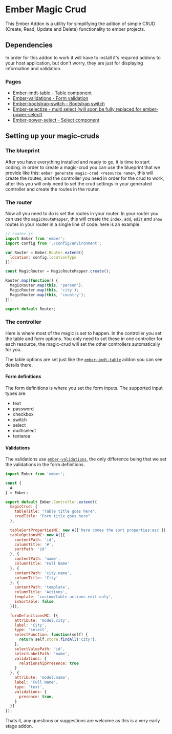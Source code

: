 # Ember Magic Crud
This Ember Addon is a utility for simplifying the adition of simple CRUD (Create, Read, Update and Delete) functionality to ember projects.

## Dependencies
In order for this addon to work it will have to install it's required addons to your host application, but don't worry, they are just for displaying information and validation.

### Pages
* [Ember-imdt-table - Table component](https://www.npmjs.com/package/ember-imdt-table)
* [Ember-validations - Form validation](https://github.com/dockyard/ember-validations)
* [Ember-bootstrap-switch - Bootstrap switch](https://github.com/Panman8201/ember-bootstrap-switch)
* [Ember-selectize - multi select (will soon be fully replaced for ember-power-select)](https://github.com/miguelcobain/ember-cli-selectize)
* [Ember-power-select - Select component](https://github.com/cibernox/ember-power-select)

## Setting up your magic-cruds

### The blueprint
After you have everything installed and ready to go, it is time to start coding.
in order to create a magic-crud you can use the blueprint that we provide like this: `ember generate magic-crud <resource name>`, this will create the routes, and the controller you need in order for the crud to work, after this you will only need
to set the crud settings in your generated controller and create the routes in the router.

### The router
Now all you need to do is set the routes in your router. In your router you can use the `magicRouteMapper`, this will create the `index`, `add`, `edit` and `show` routes in your router in a single line of code. here is an example.

```javascript
// router.js
import Ember from 'ember';
import config from './config/environment';

var Router = Ember.Router.extend({
  location: config.locationType
});

const MagicRouter = MagicRouteMapper.create();

Router.map(function() {
  MagicRouter.map(this, 'person');
  MagicRouter.map(this, 'city');
  MagicRouter.map(this, 'country');
});

export default Router;
```

### The controller
Here is where most of the magic is set to happen. In the controller you set the table and form options. You only need to set these in one controller for each resource, the magic-crud will set the other controllers automatically for you.

The table options are set just like the [`ember-imdt-table`](https://www.npmjs.com/package/ember-imdt-table) addon you can see details there.

#### Form definitions
The form definitions is where you set the form inputs.
The supported input types are:
 - text
 - password
 - checkbox
 - switch
 - select
 - multiselect
 - textarea

#### Validations
The validations use [`ember-validations`](https://github.com/dockyard/ember-validations), the only difference being that we set the validations in the form definitions.

```javascript
import Ember from 'ember';

const {
  A
} = Ember;

export default Ember.Controller.extend({
  magicCrud: {
    tableTitle: "Table title goes here",
    crudTitle: "Form title goes here"
  },

  tableSortPropertiesMC: new A(['here comes the sort properties:asc']),
  tableOptionsMC: new A([{
    contentPath: 'id',
    columnTitle: '#',
    sortPath: 'id'
  }, {
    contentPath: 'name',
    columnTitle: 'Full Name'
  }, {
    contentPath: 'city.name',
    columnTitle: 'City'
  }, {
    contentPath: 'template',
    columnTitle: 'Actions',
    template: 'custom/table-actions-edit-only',
    isSortable: false
  }]),

  formDefinitionsMC: [{
    attribute: 'model.city',
    label: 'City',
    type: 'select',
    selectFunction: function(self) {
      return self.store.findAll('city');
    },
    selectValuePath: 'id',
    selectLabelPath: 'name',
    validations: {
      relationshipPresence: true
    }
  }, {
    attribute: 'model.name',
    label: 'Full Name',
    type: 'text',
    validations: {
      presence: true,
    }
  }]
});
```

Thats it, any questions or suggestions are welcome as this is a very early stage addon.
